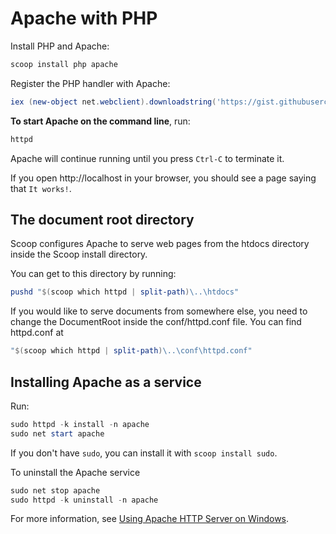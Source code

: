 # Apache with PHP

Install PHP and Apache:

```powershell
scoop install php apache
```

Register the PHP handler with Apache:

```powershell
iex (new-object net.webclient).downloadstring('https://gist.githubusercontent.com/nilkesede/c98a275b80b6d373131df82eaba96c63/raw/apache-php-init.ps1')
```

**To start Apache on the command line**, run:

```powershell
httpd
```

Apache will continue running until you press `Ctrl-C` to terminate it.

If you open http://localhost in your browser, you should see a page saying that `It works!`.

## The document root directory

Scoop configures Apache to serve web pages from the htdocs directory inside the Scoop install directory.

You can get to this directory by running:

```powershell
pushd "$(scoop which httpd | split-path)\..\htdocs"
```

If you would like to serve documents from somewhere else, you need to change the DocumentRoot inside the conf/httpd.conf file. You can find httpd.conf at

```powershell
"$(scoop which httpd | split-path)\..\conf\httpd.conf"
```

## Installing Apache as a service

Run:

```powershell
sudo httpd -k install -n apache
sudo net start apache
```

If you don't have `sudo`, you can install it with `scoop install sudo`.

To uninstall the Apache service

```powershell
sudo net stop apache
sudo httpd -k uninstall -n apache
```

For more information, see [Using Apache HTTP Server on Windows](http://httpd.apache.org/docs/current/platform/windows.html).
